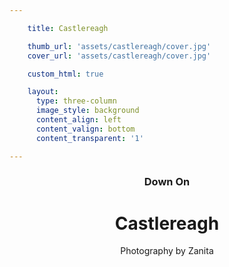 ```yaml
---

    title: Castlereagh

    thumb_url: 'assets/castlereagh/cover.jpg'
    cover_url: 'assets/castlereagh/cover.jpg'

    custom_html: true

    layout:
      type: three-column
      image_style: background
      content_align: left
      content_valign: bottom
      content_transparent: '1'

---
```


<figure class="cover-area image" style="background-image: url({{ cover.url }})"></figure>
<div class="content">
  <header>
    <div class="wrapper">
      <h3 class='subtitle'>Down On</h3>
      <h1 class="title">Castlereagh</h1>
      <p class="by-line">Photography by Zanita</p>
    </div>
  </header>
</div>
